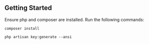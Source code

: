 ## Getting Started

Ensure php and composer are installed. Run the following commands:

`composer install`

`php artisan key:generate --ansi`



